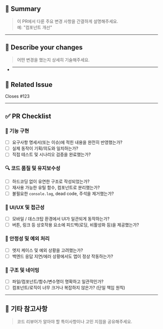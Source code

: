 ## 📄 Summary

> 이 PR에서 다룬 주요 변경 사항을 간결하게 설명해주세요.  
> 예: "컴포넌트 개선"

---

## 🔧 Describe your changes

> 어떤 변경을 했는지 상세히 기술해주세요.

- ***

## 🔗 Related Issue

Closes #123

---

## ✅ PR Checklist

### 🎯 기능 구현

- [ ] 요구사항 명세서(또는 이슈)에 적힌 내용을 완전히 반영했는가?
- [ ] 실제 동작이 기획/의도와 일치하는가?
- [ ] 직접 테스트 및 시나리오 검증을 완료했는가?

### 🔍 코드 품질 및 유지보수성

- [ ] 하드코딩 없이 유연한 구조로 작성되었는가?
- [ ] 재사용 가능한 유틸 함수, 컴포넌트로 분리했는가?
- [ ] 불필요한 `console.log`, dead code, 주석을 제거했는가?

### 💄 UI/UX 및 접근성

- [ ] 모바일 / 데스크탑 환경에서 UI가 일관되게 동작하는가?
- [ ] 버튼, 링크 등 상호작용 요소에 피드백(로딩, 비활성화 등)을 제공했는가?

### 🧪 안정성 및 예외 처리

- [ ] 엣지 케이스 및 예외 상황을 고려했는가?
- [ ] 백엔드 응답 지연/에러 상황에서도 앱이 정상 작동하는가?

### 🧱 구조 및 네이밍

- [ ] 파일/컴포넌트/함수/변수명이 명확하고 일관적인가?
- [ ] 컴포넌트/로직이 너무 크거나 복잡하지 않은가? (단일 책임 원칙)

---

## 📎 기타 참고사항

> 코드 리뷰어가 알아야 할 특이사항이나 고민 지점을 공유해주세요.
